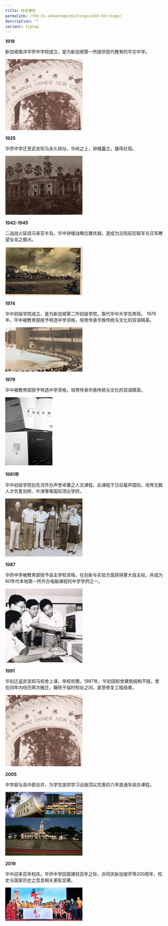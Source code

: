 ```yaml
---
title: 校史春秋
permalink: /the-hc-advantage/distinguished-heritage/
description: ""
variant: tiptap
---
```

<p><strong>1919</strong>
</p>
<p>新加坡南洋华侨中学校成立，是为新加坡第一所提供现代教育的华文中学。</p>
<div class="isomer-image-wrapper">
<img style="width:49%" height="auto" width="100%" src="/images/1919image.png">
</div>
<p><strong>1925</strong>
</p>
<p>华侨中学迁至武吉知马永久校址，华岭之上，钟楼矗立，雄伟壮观。</p>
<div class="isomer-image-wrapper">
<img style="width:49%" height="auto" width="100%" src="/images/1925image.png">
</div>
<p><strong>1942-1945</strong>
</p>
<p>二战战火延烧马来亚半岛，华中钟楼战略位置优越，遂成为沦陷前后联军与日军瞭望全岛之据点。</p>
<div class="isomer-image-wrapper">
<img style="width:49%" height="auto" width="100%" src="/images/1945image.png">
</div>
<p><strong>1974</strong>
</p>
<p>华中初级学院成立，是为新加坡第二所初级学院，取代华中大学先修班。 1979年，华中被教育部授予特选中学资格，培育传承华族传统与文化的双语精英。</p>
<div class="isomer-image-wrapper">
<img style="width:49%" height="auto" width="100%" src="/images/1974image.png">
</div>
<p><strong>1979</strong>
</p>
<p>华中被教育部授予特选中学资格，培育传承华族传统与文化的双语精英。</p>
<div class="isomer-image-wrapper">
<img style="width:30%" height="auto" width="100%" src="/images/1979image.png">
</div>
<p><strong>1981年</strong>
</p>
<p>华中初级学院创先河开办声誉卓著之人文课程。此课程于日后蜚声国际，培育无数人才负笈剑桥、牛津等等国际顶尖学府。</p>
<div class="isomer-image-wrapper">
<img style="width:49%" height="auto" width="100%" src="/images/1981image.png">
</div>
<p><strong>1987</strong>
</p>
<p>华侨中学被教育部授予自主学校资格，在创新与实验方面获得更大自主权，并成为80年代本地第一所开办电脑课程的中学学府之一。</p>
<div class="isomer-image-wrapper">
<img style="width:49%" height="auto" width="100%" src="/images/1987image.png">
</div>
<p><strong>1991</strong>
</p>
<p>华初迁返武吉知马校舍上课，举校欢腾。1987年，华初因校舍建筑结构不稳，曾在四年内经历两次搬迁，辗转于临时校址之间，直至修复工程结束。</p>
<div class="isomer-image-wrapper">
<img style="width:49%" height="auto" width="100%" src="/images/1991image.png">
</div>
<p><strong>2005</strong>
</p>
<p>中学部与高中部合并，为学生提供学习设施顶尖完善的六年直通车综合课程。</p>
<div class="isomer-image-wrapper">
<img style="width:49%" height="auto" width="100%" src="/images/2005image.png">
</div>
<p><strong>2019</strong>
</p>
<p>华中迎来百年校庆。华侨中学回首建校百年之际，亦同庆新加坡开埠200周年，校史与国家历史之息息相关更彰显著。</p>
<div class="isomer-image-wrapper">
<img style="width:49%" height="auto" width="100%" src="/images/2019image.png">
</div>
<p>
<br>
</p>